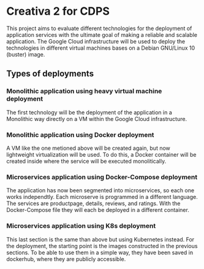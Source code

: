 
# Creativa 2 for CDPS

This project aims to evaluate different technologies for the deployment of application services with the ultimate goal of making a reliable and scalable application.
The Google Cloud infrastructure will be used to deploy the technologies in different virtual machines bases on a Debian GNU/Linux 10 (buster) image.


## Types of deployments

###  Monolithic application using heavy virtual machine deployment
The first technology will be the deployment of the application in a Monolithic way directly on a VM within the Google Cloud infrastructure.
###  Monolithic application using Docker deployment
A VM like the one metioned above will be created again, but now lightweight virtualization will be used. To do this, a Docker container will be created inside where the service will be executed monolitically.
###  Microservices application using Docker-Compose deployment
The application has now been segmented into microservices, so each one works independtly. Each microserve is programmed in a different language.
The services are productpage, details, reviews, and ratings. With the Docker-Compose file they will each be deployed in a different container.
###  Microservices application using K8s deployment
This last section is the same than above but using Kubernetes instead.
For the deployment, the starting point is the images constructed in the previous sections. To be able to use them in a simple way, they have been saved in dockerhub, where they are publicly accessible.

